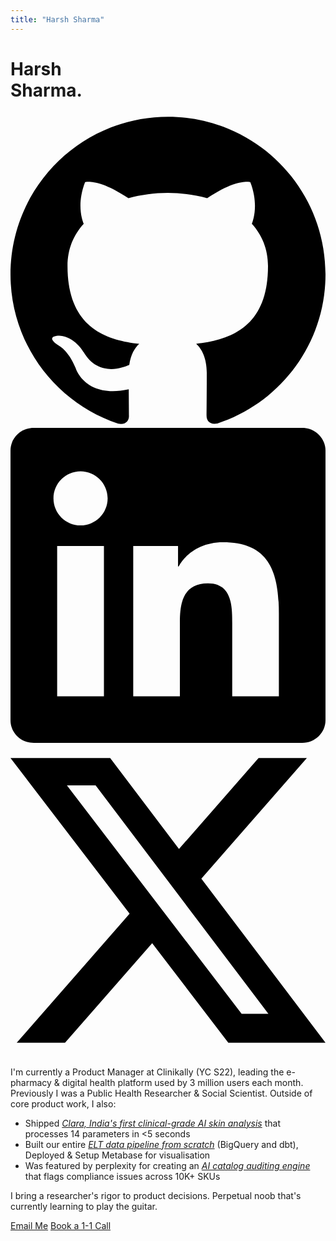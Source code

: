 ```yaml
---
title: "Harsh Sharma"
---
```


<div class="home-hero">
  <div class="home-hero-name">
    <h1>Harsh<br class="mobile-only"> Sharma.</h1>
  </div>
  <div class="social-icons">
    <a href="https://github.com/harshfolio" target="_blank" rel="noopener noreferrer" title="GitHub" class="social-icon">
      <svg role="img" viewBox="0 0 24 24" xmlns="http://www.w3.org/2000/svg"><title>GitHub</title><path d="M12 .297c-6.63 0-12 5.373-12 12 0 5.303 3.438 9.8 8.205 11.385.6.113.82-.258.82-.577 0-.285-.01-1.04-.015-2.04-3.338.724-4.042-1.61-4.042-1.61C4.422 18.07 3.633 17.7 3.633 17.7c-1.087-.744.084-.729.084-.729 1.205.084 1.838 1.236 1.838 1.236 1.07 1.835 2.809 1.305 3.495.998.108-.776.417-1.305.76-1.605-2.665-.3-5.466-1.332-5.466-5.93 0-1.31.465-2.38 1.235-3.22-.135-.303-.54-1.523.105-3.176 0 0 1.005-.322 3.3 1.23.96-.267 1.98-.399 3-.405 1.02.006 2.04.138 3 .405 2.28-1.552 3.285-1.23 3.285-1.23.645 1.653.24 2.873.12 3.176.765.84 1.23 1.91 1.23 3.22 0 4.61-2.805 5.625-5.475 5.92.42.36.81 1.096.81 2.22 0 1.606-.015 2.896-.015 3.286 0 .315.21.69.825.57C20.565 22.092 24 17.592 24 12.297c0-6.627-5.373-12-12-12"/></svg>
    </a>
    <a href="https://linkedin.com/in/harshxharsh" target="_blank" rel="noopener noreferrer" title="LinkedIn" class="social-icon">
      <svg role="img" viewBox="0 0 24 24" xmlns="http://www.w3.org/2000/svg"><title>LinkedIn</title><path d="M20.447 20.452h-3.554v-5.569c0-1.328-.027-3.037-1.852-3.037-1.853 0-2.136 1.445-2.136 2.939v5.667H9.351V9h3.414v1.561h.046c.477-.9 1.637-1.85 3.37-1.85 3.601 0 4.267 2.37 4.267 5.455v6.286zM5.337 7.433c-1.144 0-2.063-.926-2.063-2.065 0-1.138.92-2.063 2.063-2.063 1.14 0 2.064.925 2.064 2.063 0 1.139-.925 2.065-2.064 2.065zm1.782 13.019H3.555V9h3.564v11.452zM22.225 0H1.771C.792 0 0 .774 0 1.729v20.542C0 23.227.792 24 1.771 24h20.451C23.2 24 24 23.227 24 22.271V1.729C24 .774 23.2 0 22.222 0h.003z"/></svg>
    </a>
    <a href="https://x.com/Harshxharsh" target="_blank" rel="noopener noreferrer" title="X" class="social-icon">
      <svg role="img" viewBox="0 0 24 24" xmlns="http://www.w3.org/2000/svg"><title>X</title><path d="M18.901 1.153h3.68l-8.04 9.19L24 22.846h-7.406l-5.8-7.584-6.638 7.584H.474l8.6-9.83L0 1.154h7.594l5.243 6.932ZM17.61 20.644h2.039L6.486 3.24H4.298Z"/></svg>
    </a>
  </div>
</div>

I'm currently a Product Manager at Clinikally (YC S22), leading the e-pharmacy & digital health platform used by 3 million users each month. Previously I was a Public Health Researcher & Social Scientist. Outside of core product work, I also:

* Shipped _[Clara, India's first clinical-grade AI skin analysis](https://clara.clinikally.com/_)_ that processes 14 parameters in <5 seconds
* Built our entire _[ELT data pipeline from scratch](/posts/building-elt-pipeline-clinikally/)_ (BigQuery and dbt), Deployed & Setup Metabase for visualisation
* Was featured by perplexity for creating an _[AI catalog auditing engine](https://www.perplexity.ai/api-platform/case-studies/clinikally)_ that flags compliance issues across 10K+ SKUs

I bring a researcher's rigor to product decisions. Perpetual noob that's currently learning to play the guitar.

<div class="home-cta-section">
  <div class="btn-group btn-group--center">
    <a href="mailto:harshsharma12021@gmail.com" title="harshsharma12021@gmail.com" class="btn btn--outline btn--sm">Email Me</a>
    <a href="https://calendar.notion.so/meet/harshclinikally/hi" target="_blank" rel="noopener noreferrer" class="btn btn--outline btn--sm">Book a 1-1 Call</a>
  </div>
  
</div>
